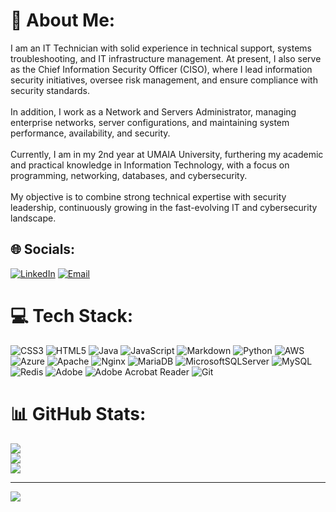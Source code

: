 # 💫 About Me:
I am an IT Technician with solid experience in technical support, systems troubleshooting, and IT infrastructure management. At present, I also serve as the Chief Information Security Officer (CISO), where I lead information security initiatives, oversee risk management, and ensure compliance with security standards.<br><br>In addition, I work as a Network and Servers Administrator, managing enterprise networks, server configurations, and maintaining system performance, availability, and security.<br><br>Currently, I am in my 2nd year at UMAIA University, furthering my academic and practical knowledge in Information Technology, with a focus on programming, networking, databases, and cybersecurity.<br><br>My objective is to combine strong technical expertise with security leadership, continuously growing in the fast-evolving IT and cybersecurity landscape.<br>


## 🌐 Socials:
[![LinkedIn](https://img.shields.io/badge/LinkedIn-0A66C2?logo=linkedin&logoColor=white)](https://www.linkedin.com/in/jorge-espogeira-39597294/) 
[![Email](https://img.shields.io/badge/Email-D14836?logo=gmail&logoColor=white)](mailto:neokastros@gmail.com)


# 💻 Tech Stack:
![CSS3](https://img.shields.io/badge/css3-%231572B6.svg?style=for-the-badge&logo=css3&logoColor=white) ![HTML5](https://img.shields.io/badge/html5-%23E34F26.svg?style=for-the-badge&logo=html5&logoColor=white) ![Java](https://img.shields.io/badge/java-%23ED8B00.svg?style=for-the-badge&logo=openjdk&logoColor=white) ![JavaScript](https://img.shields.io/badge/javascript-%23323330.svg?style=for-the-badge&logo=javascript&logoColor=%23F7DF1E) ![Markdown](https://img.shields.io/badge/markdown-%23000000.svg?style=for-the-badge&logo=markdown&logoColor=white) ![Python](https://img.shields.io/badge/python-3670A0?style=for-the-badge&logo=python&logoColor=ffdd54) ![AWS](https://img.shields.io/badge/AWS-%23FF9900.svg?style=for-the-badge&logo=amazon-aws&logoColor=white) ![Azure](https://img.shields.io/badge/azure-%230072C6.svg?style=for-the-badge&logo=microsoftazure&logoColor=white) ![Apache](https://img.shields.io/badge/apache-%23D42029.svg?style=for-the-badge&logo=apache&logoColor=white) ![Nginx](https://img.shields.io/badge/nginx-%23009639.svg?style=for-the-badge&logo=nginx&logoColor=white) ![MariaDB](https://img.shields.io/badge/MariaDB-003545?style=for-the-badge&logo=mariadb&logoColor=white) ![MicrosoftSQLServer](https://img.shields.io/badge/Microsoft%20SQL%20Server-CC2927?style=for-the-badge&logo=microsoft%20sql%20server&logoColor=white) ![MySQL](https://img.shields.io/badge/mysql-4479A1.svg?style=for-the-badge&logo=mysql&logoColor=white) ![Redis](https://img.shields.io/badge/redis-%23DD0031.svg?style=for-the-badge&logo=redis&logoColor=white) ![Adobe](https://img.shields.io/badge/adobe-%23FF0000.svg?style=for-the-badge&logo=adobe&logoColor=white) ![Adobe Acrobat Reader](https://img.shields.io/badge/Adobe%20Acrobat%20Reader-EC1C24.svg?style=for-the-badge&logo=Adobe%20Acrobat%20Reader&logoColor=white) ![Git](https://img.shields.io/badge/git-%23F05033.svg?style=for-the-badge&logo=git&logoColor=white)
# 📊 GitHub Stats:
![](https://github-readme-stats.vercel.app/api?username=JorgeEspogeira&theme=dark&hide_border=false&include_all_commits=true&count_private=true)<br/>
![](https://nirzak-streak-stats.vercel.app/?user=JorgeEspogeira&theme=dark&hide_border=false)<br/>
![](https://github-readme-stats.vercel.app/api/top-langs/?username=JorgeEspogeira&theme=dark&hide_border=false&include_all_commits=true&count_private=true&layout=compact)

---
[![](https://visitcount.itsvg.in/api?id=JorgeEspogeira&icon=0&color=0)](https://visitcount.itsvg.in)

<!-- Proudly created with GPRM ( https://gprm.itsvg.in ) -->
